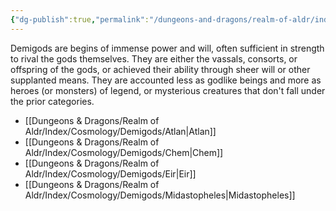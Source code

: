 ```yaml
---
{"dg-publish":true,"permalink":"/dungeons-and-dragons/realm-of-aldr/index/cosmology/demigods/demigods/"}
---
```


Demigods are begins of immense power and will, often sufficient in strength to rival the gods themselves. They are either the vassals, consorts, or offspring of the gods, or achieved their ability through sheer will or other supplanted means. They are accounted less as godlike beings and more as heroes (or monsters) of legend, or mysterious creatures that don't fall under the prior categories.

- [[Dungeons & Dragons/Realm of Aldr/Index/Cosmology/Demigods/Atlan\|Atlan]]
- [[Dungeons & Dragons/Realm of Aldr/Index/Cosmology/Demigods/Chem\|Chem]]
- [[Dungeons & Dragons/Realm of Aldr/Index/Cosmology/Demigods/Eir\|Eir]]
- [[Dungeons & Dragons/Realm of Aldr/Index/Cosmology/Demigods/Midastopheles\|Midastopheles]]